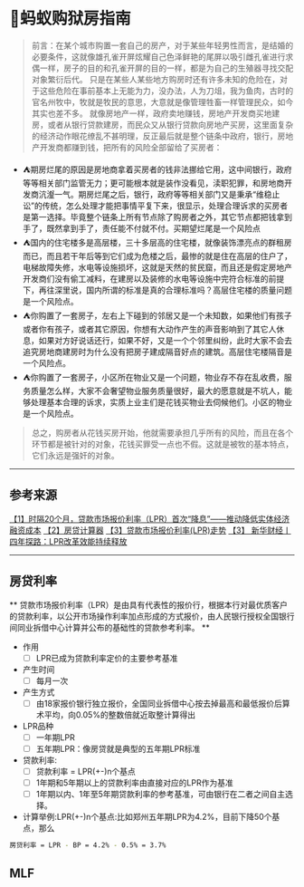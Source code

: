 # :ferris_wheel:蚂蚁购狱房指南

> 前言：在某个城市购置一套自己的房产，对于某些年轻男性而言，是结婚的必要条件，这就像雄孔雀开屏炫耀自己色泽鲜艳的尾屏以吸引雌孔雀进行求偶一样，房子的目的和孔雀开屏的目的一样，都是为自己的生殖器寻找交配对象繁衍后代。
> 只是在某些人某些地方购房时还有许多未知的危险在，对于这些危险在事前基本上无能为力，没办法，人为刀俎，我为鱼肉，古时的官名州牧中，牧就是牧民的意思，大意就是像管理牲畜一样管理民众，如今其实也差不多。
> 就像房地产一样，政府卖地赚钱，房地产开发商买地建房，或者从银行贷款建房，而民众又从银行贷款向房地产买房，这里面复杂的经济动作眼花缭乱不甚明理，反正最后就是整个链条中政府，银行，房地产开发商都赚到钱，把所有的风险全部留给了买房者：

 - :tent:期房烂尾的原因是房地商拿着买房者的钱非法挪给它用，这中间银行，政府等等相关部门监管无力；更可能根本就是装作没看见，渎职犯罪，和房地商开发商沆瀣一气。期房烂尾之后，银行，政府等等相关部门又是秉承“维稳止讼”的传统，怎么处理才能把事情平复下来，很显示，处理合理诉求的买房者是第一选择。毕竟整个链条上所有节点除了购房者之外，其它节点都把钱拿到手了，既然拿到手了，责任能不付就不付。买期望烂尾是一个风险点
 - :tent:国内的住宅楼多是高层楼，三十多层高的住宅楼，就像装饰漂亮点的群租房而已，而且若干年后等到它们成为危楼之后，最惨的就是住在高层的住户了，电梯故障失修，水电等设施损坏，这就是天然的贫民窟，而且还是假定房地产开发商们没有偷工减料，在建房以及装修的水电等设施中完符合标准的前提下，再往深里说，国内所谓的标准是真的合理标准吗？高层住宅楼的质量问题是一个风险点。
 - :tent:你购置了一套房子，左右上下碰到的邻居又是一个未知数，如果他们有孩子或者你有孩子，或者其它原因，你想有大动作产生的声音影响到了其它人休息，如果对方好说话还行，如果不好，又是一个个邻里纠纷，此时大家不会去追究房地商建房时为什么没有把房子建成隔音好点的建筑。高层住宅楼隔音是一个风险点。
 - :tent:你购置了一套房子，小区所在物业又是一个问题，物业存不存在乱收费，服务质量怎么样，大家不会奢望物业服务质量很好，最大的愿意就是不坑人，能够处理基本合理的诉求，实质上业主们是花钱买物业去伺候他们。小区的物业是一个风险点。
>总之，购房者从花钱买房开始，他就需要承担几乎所有的风险，而且在各个环节都是被针对的对象，花钱买罪受一点也不假。这就是被牧的基本特点，它们永远是强奸的对象。
---
## 参考来源
[【1】时隔20个月，贷款市场报价利率（LPR）首次“降息”——推动降低实体经济融资成本](https://www.gov.cn/xinwen/2021-12/22/content_5663932.htm)
[【2】房贷计算器](https://www.efangdai.cn/)
[【3】贷款市场报价利率(LPR)走势](https://www.chinamoney.com.cn/chinese/bklpr/)
[【3】 新华财经丨四年探路：LPR改革效能持续释放](http://www.news.cn/fortune/2023-08/21/c_1129815093.htm#:~:text=8%E6%9C%8821%E6%97%A5%EF%BC%8C%E4%BA%BA%E6%B0%91%E9%93%B6%E8%A1%8C%E6%8E%88%E6%9D%83%E5%85%A8%E5%9B%BD%E9%93%B6%E8%A1%8C%E9%97%B4%E5%90%8C%E4%B8%9A%E6%8B%86%E5%80%9F%E4%B8%AD%E5%BF%83%E5%85%AC%E5%B8%83%EF%BC%8C%E6%9C%80%E6%96%B0%E4%B8%80%E6%9C%9FLPR%E4%B8%BA%EF%BC%9A1%E5%B9%B4%E6%9C%9FLPR%E4%B8%BA3.45%25%EF%BC%8C5%E5%B9%B4%E6%9C%9F%E4%BB%A5%E4%B8%8ALPR%E4%B8%BA4.20%25%EF%BC%8C%E5%85%B6%E4%B8%AD%E5%89%8D%E8%80%85%E8%BE%83%E6%AD%A4%E5%89%8D%E4%B8%8B%E8%A1%8C10%E4%B8%AA%E5%9F%BA%E7%82%B9%EF%BC%8C%E5%90%8E%E8%80%85%E5%88%99%E4%B8%8E%E6%AD%A4%E5%89%8D%E6%8C%81%E5%B9%B3%E3%80%82,%E4%B8%8E2019%E5%B9%B48%E6%9C%88%E6%94%B9%E9%9D%A9%E4%B9%8B%E5%89%8D%E7%9B%B8%E6%AF%94%EF%BC%8C1%E5%B9%B4%E6%9C%9F%E4%B8%8E5%E5%B9%B4%E6%9C%9F%E4%BB%A5%E4%B8%8ALPR%E5%88%86%E5%88%AB%E7%B4%AF%E8%AE%A1%E4%B8%8B%E9%99%8D86BP%E3%80%8165BP%E3%80%82)


---
  
## 房贷利率
** 贷款市场报价利率（LPR）是由具有代表性的报价行，根据本行对最优质客户的贷款利率，以公开市场操作利率加点形成的方式报价，由人民银行授权全国银行间同业拆借中心计算并公布的基础性的贷款参考利率。 **
- 作用
  - [ ] LPR已成为贷款利率定价的主要参考基准
- 产生时间
  - [ ] 每月一次
- 产生方式
  - [ ] 由18家报价银行独立报价，全国同业拆借中心按去掉最高和最低报价后算术平均，向0.05%的整数倍就近取整计算得出
- LPR品种
  - [ ] 一年期LPR
  - [ ] 五年期LPR：像房贷就是典型的五年期LPR标准
 - 贷款利率:
   - [ ] 贷款利率 = LPR(+-)n个基点
   - [ ] 1年期和5年期以上的贷款利率由直接对应的LPR作为基准
   - [ ] 1年期以内、1年至5年期贷款利率的参考基准，可由银行在二者之间自主选择。
  - 计算举例:LPR(+-)n个基点:比如郑州五年期LPR为4.2%，目前下降50个基点，那么
```bash
房贷利率 = LPR - BP = 4.2% - 0.5% = 3.7%
 ```


## MLF







   
<!--stackedit_data:
eyJoaXN0b3J5IjpbNzIwOTcyOTc2LC00Mjg4NjY3ODYsLTE3MT
E5ODc3NTAsMTk0MTc4MzAyMCwtODEwNjYxOTIsLTEyMjM4NTAz
MDIsLTExNzI3ODg5MDUsODk2MDAwNTYzLC02MjU4NTYwMDgsLT
EwOTI5NTk5MDAsLTEwOTc2ODE3MTMsLTE2MTQyMjg0ODIsNDA5
MDc2ODQ5LDY1NjgyMDkyMywtNDAwNTE5OTU0LC05MDcyNzc3Nz
MsLTM1ODc0MTIyLDE3MzYyNzA0MzcsLTM2OTA0NzA1NSwtMTMz
MzY5NzEyOF19
-->